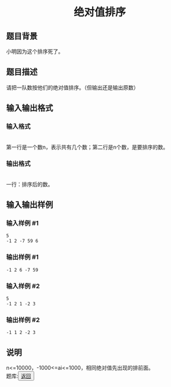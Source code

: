 <html>
  <head>
          <title>disanti</title>
    </head>

<body>
  <h1><center>绝对值排序</center></h1>
  <h2>题目背景</h2>
  <div>小明因为这个排序死了。</div>
    <h2>题目描述</h2>
    <div>请把一队数按他们的绝对值排序。（但输出还是输出原数）</div>
    <h2>输入输出格式</h2>
    <h3>输入格式</h3>
    <br />
    <div>第一行是一个数n，表示共有几个数；第二行是n个数，是要排序的数。</div>
    <h3>输出格式</h3>
    <br />
    <div>一行：排序后的数。</div>
    <h2>输入输出样例</h2>
                        <h3>输入样例 #1</h3>
            <pre><code>5
-1 2 -7 59 6</code></pre>
            <h3>输出样例 #1</h3>
            <pre><code>-1 2 6 -7 59</code></pre>
                    <h3>输入样例 #2</h3>
            <pre><code>5
-1 2 1 -2 3</code></pre>
            <h3>输出样例 #2</h3>
            <pre><code>-1 1 2 -2 3</code></pre>
            <h2>说明</h2>
        <div>n<=10000，-1000<=ai<=1000，相同绝对值先出现的排前面。</div>
</div><div>题库:<button title="back"><a href="https://zhouningyuan1234.github.io/tiku/"><span class="purple">返回</span></a></button></div>
        </body>
</html>
